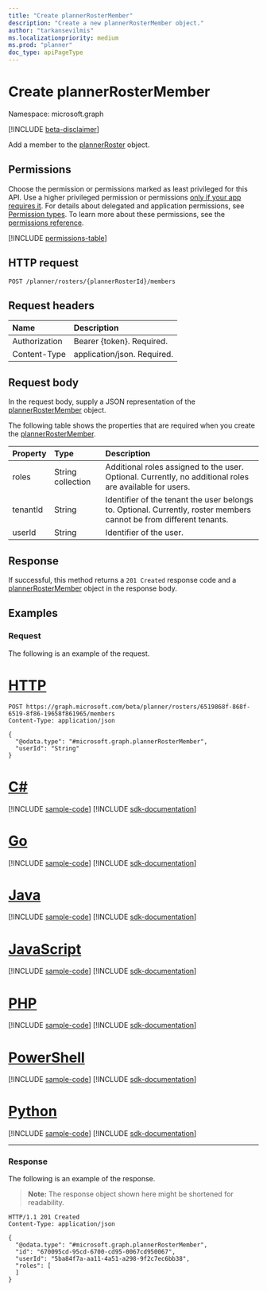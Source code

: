 ```yaml
---
title: "Create plannerRosterMember"
description: "Create a new plannerRosterMember object."
author: "tarkansevilmis"
ms.localizationpriority: medium
ms.prod: "planner"
doc_type: apiPageType
---
```


# Create plannerRosterMember

Namespace: microsoft.graph

[!INCLUDE [beta-disclaimer](../../includes/beta-disclaimer.md)]

Add a member to the [plannerRoster](../resources/plannerrostermember.md) object.

## Permissions

Choose the permission or permissions marked as least privileged for this API. Use a higher privileged permission or permissions [only if your app requires it](/graph/permissions-overview#best-practices-for-using-microsoft-graph-permissions). For details about delegated and application permissions, see [Permission types](/graph/permissions-overview#permission-types). To learn more about these permissions, see the [permissions reference](/graph/permissions-reference).

<!-- { "blockType": "permissions", "name": "plannerroster_post_members" } -->
[!INCLUDE [permissions-table](../includes/permissions/plannerroster-post-members-permissions.md)]

## HTTP request

<!-- {
  "blockType": "ignored"
}
-->
``` http
POST /planner/rosters/{plannerRosterId}/members
```

## Request headers

|Name|Description|
|:---|:---|
|Authorization|Bearer {token}. Required.|
|Content-Type|application/json. Required.|

## Request body

In the request body, supply a JSON representation of the [plannerRosterMember](../resources/plannerrostermember.md) object.

The following table shows the properties that are required when you create the [plannerRosterMember](../resources/plannerrostermember.md).

|Property|Type|Description|
|:---|:---|:---|
|roles|String collection|Additional roles assigned to the user. Optional. Currently, no additional roles are available for users.|
|tenantId|String|Identifier of the tenant the user belongs to. Optional. Currently, roster members cannot be from different tenants.|
|userId|String|Identifier of the user.|

## Response

If successful, this method returns a `201 Created` response code and a [plannerRosterMember](../resources/plannerrostermember.md) object in the response body.

## Examples

### Request

The following is an example of the request.

# [HTTP](#tab/http)
<!-- {
  "blockType": "request",
  "name": "create_plannerrostermember_from_"
}
-->
``` http
POST https://graph.microsoft.com/beta/planner/rosters/6519868f-868f-6519-8f86-19658f861965/members
Content-Type: application/json

{
  "@odata.type": "#microsoft.graph.plannerRosterMember",
  "userId": "String"
}
```

# [C#](#tab/csharp)
[!INCLUDE [sample-code](../includes/snippets/csharp/create-plannerrostermember-from--csharp-snippets.md)]
[!INCLUDE [sdk-documentation](../includes/snippets/snippets-sdk-documentation-link.md)]

# [Go](#tab/go)
[!INCLUDE [sample-code](../includes/snippets/go/create-plannerrostermember-from--go-snippets.md)]
[!INCLUDE [sdk-documentation](../includes/snippets/snippets-sdk-documentation-link.md)]

# [Java](#tab/java)
[!INCLUDE [sample-code](../includes/snippets/java/create-plannerrostermember-from--java-snippets.md)]
[!INCLUDE [sdk-documentation](../includes/snippets/snippets-sdk-documentation-link.md)]

# [JavaScript](#tab/javascript)
[!INCLUDE [sample-code](../includes/snippets/javascript/create-plannerrostermember-from--javascript-snippets.md)]
[!INCLUDE [sdk-documentation](../includes/snippets/snippets-sdk-documentation-link.md)]

# [PHP](#tab/php)
[!INCLUDE [sample-code](../includes/snippets/php/create-plannerrostermember-from--php-snippets.md)]
[!INCLUDE [sdk-documentation](../includes/snippets/snippets-sdk-documentation-link.md)]

# [PowerShell](#tab/powershell)
[!INCLUDE [sample-code](../includes/snippets/powershell/create-plannerrostermember-from--powershell-snippets.md)]
[!INCLUDE [sdk-documentation](../includes/snippets/snippets-sdk-documentation-link.md)]

# [Python](#tab/python)
[!INCLUDE [sample-code](../includes/snippets/python/create-plannerrostermember-from--python-snippets.md)]
[!INCLUDE [sdk-documentation](../includes/snippets/snippets-sdk-documentation-link.md)]

---

### Response
The following is an example of the response.
>**Note:** The response object shown here might be shortened for readability.
<!-- {
  "blockType": "response",
  "truncated": true,
  "@odata.type": "microsoft.graph.plannerRosterMember"
}
-->
``` http
HTTP/1.1 201 Created
Content-Type: application/json

{
  "@odata.type": "#microsoft.graph.plannerRosterMember",
  "id": "670095cd-95cd-6700-cd95-0067cd950067",
  "userId": "5ba84f7a-aa11-4a51-a298-9f2c7ec6bb38",
  "roles": [
  ]
}
```
